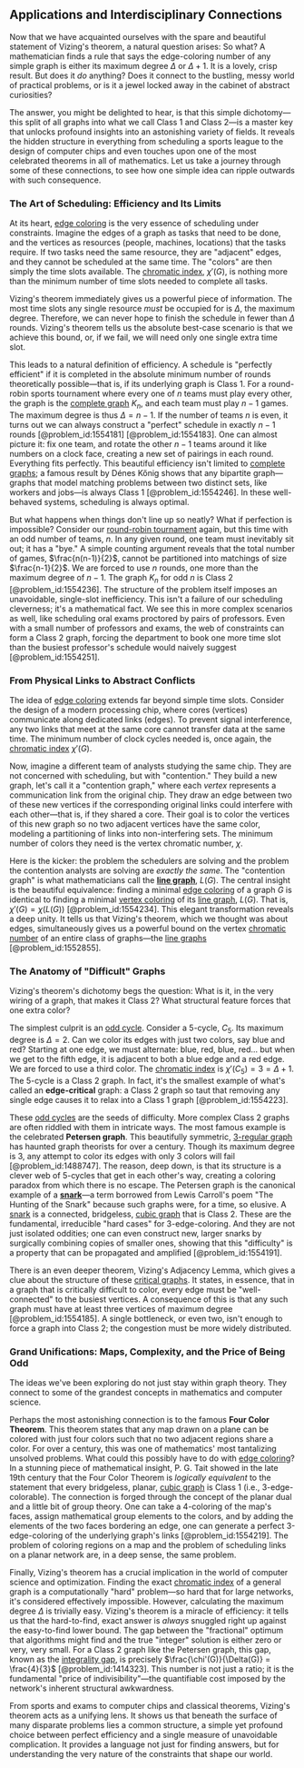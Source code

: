 ## Applications and Interdisciplinary Connections

Now that we have acquainted ourselves with the spare and beautiful statement of Vizing's theorem, a natural question arises: So what? A mathematician finds a rule that says the edge-coloring number of any simple graph is either its maximum degree $\Delta$ or $\Delta+1$. It is a lovely, crisp result. But does it *do* anything? Does it connect to the bustling, messy world of practical problems, or is it a jewel locked away in the cabinet of abstract curiosities?

The answer, you might be delighted to hear, is that this simple dichotomy—this split of all graphs into what we call Class 1 and Class 2—is a master key that unlocks profound insights into an astonishing variety of fields. It reveals the hidden structure in everything from scheduling a sports league to the design of computer chips and even touches upon one of the most celebrated theorems in all of mathematics. Let us take a journey through some of these connections, to see how one simple idea can ripple outwards with such consequence.

### The Art of Scheduling: Efficiency and Its Limits

At its heart, [edge coloring](@article_id:270853) is the very essence of scheduling under constraints. Imagine the edges of a graph as tasks that need to be done, and the vertices as resources (people, machines, locations) that the tasks require. If two tasks need the same resource, they are "adjacent" edges, and they cannot be scheduled at the same time. The "colors" are then simply the time slots available. The [chromatic index](@article_id:261430), $\chi'(G)$, is nothing more than the minimum number of time slots needed to complete all tasks.

Vizing's theorem immediately gives us a powerful piece of information. The most time slots any single resource *must* be occupied for is $\Delta$, the maximum degree. Therefore, we can never hope to finish the schedule in fewer than $\Delta$ rounds. Vizing's theorem tells us the absolute best-case scenario is that we achieve this bound, or, if we fail, we will need only one single extra time slot.

This leads to a natural definition of efficiency. A schedule is "perfectly efficient" if it is completed in the absolute minimum number of rounds theoretically possible—that is, if its underlying graph is Class 1. For a round-robin sports tournament where every one of $n$ teams must play every other, the graph is the [complete graph](@article_id:260482) $K_n$, and each team must play $n-1$ games. The maximum degree is thus $\Delta = n-1$. If the number of teams $n$ is even, it turns out we can always construct a "perfect" schedule in exactly $n-1$ rounds [@problem_id:1554181] [@problem_id:1554183]. One can almost picture it: fix one team, and rotate the other $n-1$ teams around it like numbers on a clock face, creating a new set of pairings in each round. Everything fits perfectly. This beautiful efficiency isn't limited to [complete graphs](@article_id:265989); a famous result by Dénes Kőnig shows that any bipartite graph—graphs that model matching problems between two distinct sets, like workers and jobs—is always Class 1 [@problem_id:1554246]. In these well-behaved systems, scheduling is always optimal.

But what happens when things don't line up so neatly? What if perfection is impossible? Consider our [round-robin tournament](@article_id:267650) again, but this time with an odd number of teams, $n$. In any given round, one team must inevitably sit out; it has a "bye." A simple counting argument reveals that the total number of games, $\frac{n(n-1)}{2}$, cannot be partitioned into matchings of size $\frac{n-1}{2}$. We are forced to use $n$ rounds, one more than the maximum degree of $n-1$. The graph $K_n$ for odd $n$ is Class 2 [@problem_id:1554236]. The structure of the problem itself imposes an unavoidable, single-slot inefficiency. This isn't a failure of our scheduling cleverness; it's a mathematical fact. We see this in more complex scenarios as well, like scheduling oral exams proctored by pairs of professors. Even with a small number of professors and exams, the web of constraints can form a Class 2 graph, forcing the department to book one more time slot than the busiest professor's schedule would naively suggest [@problem_id:1554251].

### From Physical Links to Abstract Conflicts

The idea of [edge coloring](@article_id:270853) extends far beyond simple time slots. Consider the design of a modern processing chip, where cores (vertices) communicate along dedicated links (edges). To prevent signal interference, any two links that meet at the same core cannot transfer data at the same time. The minimum number of clock cycles needed is, once again, the [chromatic index](@article_id:261430) $\chi'(G)$.

Now, imagine a different team of analysts studying the same chip. They are not concerned with scheduling, but with "contention." They build a new graph, let's call it a "contention graph," where each *vertex* represents a communication link from the original chip. They draw an edge between two of these new vertices if the corresponding original links could interfere with each other—that is, if they shared a core. Their goal is to color the vertices of this new graph so no two adjacent vertices have the same color, modeling a partitioning of links into non-interfering sets. The minimum number of colors they need is the vertex chromatic number, $\chi$.

Here is the kicker: the problem the schedulers are solving and the problem the contention analysts are solving are *exactly the same*. The "contention graph" is what mathematicians call the **[line graph](@article_id:274805)**, $L(G)$. The central insight is the beautiful equivalence: finding a minimal [edge coloring](@article_id:270853) of a graph $G$ is identical to finding a minimal [vertex coloring](@article_id:266994) of its [line graph](@article_id:274805), $L(G)$. That is, $\chi'(G) = \chi(L(G))$ [@problem_id:1554234]. This elegant transformation reveals a deep unity. It tells us that Vizing's theorem, which we thought was about edges, simultaneously gives us a powerful bound on the vertex [chromatic number](@article_id:273579) of an entire class of graphs—the [line graphs](@article_id:264105) [@problem_id:1552855].

### The Anatomy of "Difficult" Graphs

Vizing's theorem's dichotomy begs the question: What is it, in the very wiring of a graph, that makes it Class 2? What structural feature forces that one extra color?

The simplest culprit is an [odd cycle](@article_id:271813). Consider a 5-cycle, $C_5$. Its maximum degree is $\Delta=2$. Can we color its edges with just two colors, say blue and red? Starting at one edge, we must alternate: blue, red, blue, red... but when we get to the fifth edge, it is adjacent to both a blue edge and a red edge. We are forced to use a third color. The [chromatic index](@article_id:261430) is $\chi'(C_5) = 3 = \Delta+1$. The 5-cycle is a Class 2 graph. In fact, it's the smallest example of what's called an **edge-critical** graph: a Class 2 graph so taut that removing any single edge causes it to relax into a Class 1 graph [@problem_id:1554223].

These [odd cycles](@article_id:270793) are the seeds of difficulty. More complex Class 2 graphs are often riddled with them in intricate ways. The most famous example is the celebrated **Petersen graph**. This beautifully symmetric,
[3-regular graph](@article_id:260901) has haunted graph theorists for over a century. Though its maximum degree is 3, any attempt to color its edges with only 3 colors will fail [@problem_id:1488747]. The reason, deep down, is that its structure is a clever web of 5-cycles that get in each other's way, creating a coloring paradox from which there is no escape. The Petersen graph is the canonical example of a **[snark](@article_id:263900)**—a term borrowed from Lewis Carroll's poem "The Hunting of the Snark" because such graphs were, for a time, so elusive. A [snark](@article_id:263900) is a connected, bridgeless, [cubic graph](@article_id:265861) that is Class 2. These are the fundamental, irreducible "hard cases" for 3-edge-coloring. And they are not just isolated oddities; one can even construct new, larger snarks by surgically combining copies of smaller ones, showing that this "difficulty" is a property that can be propagated and amplified [@problem_id:1554191].

There is an even deeper theorem, Vizing's Adjacency Lemma, which gives a clue about the structure of these [critical graphs](@article_id:272396). It states, in essence, that in a graph that is critically difficult to color, every edge must be "well-connected" to the busiest vertices. A consequence of this is that any such graph must have at least three vertices of maximum degree [@problem_id:1554185]. A single bottleneck, or even two, isn't enough to force a graph into Class 2; the congestion must be more widely distributed.

### Grand Unifications: Maps, Complexity, and the Price of Being Odd

The ideas we've been exploring do not just stay within graph theory. They connect to some of the grandest concepts in mathematics and computer science.

Perhaps the most astonishing connection is to the famous **Four Color Theorem**. This theorem states that any map drawn on a plane can be colored with just four colors such that no two adjacent regions share a color. For over a century, this was one of mathematics' most tantalizing unsolved problems. What could this possibly have to do with [edge coloring](@article_id:270853)? In a stunning piece of mathematical insight, P. G. Tait showed in the late 19th century that the Four Color Theorem is *logically equivalent* to the statement that every bridgeless, planar, [cubic graph](@article_id:265861) is Class 1 (i.e., 3-edge-colorable). The connection is forged through the concept of the planar dual and a little bit of group theory. One can take a 4-coloring of the map's faces, assign mathematical group elements to the colors, and by adding the elements of the two faces bordering an edge, one can generate a perfect 3-edge-coloring of the underlying graph's links [@problem_id:1554219]. The problem of coloring regions on a map and the problem of scheduling links on a planar network are, in a deep sense, the same problem.

Finally, Vizing's theorem has a crucial implication in the world of computer science and optimization. Finding the exact [chromatic index](@article_id:261430) of a general graph is a computationally "hard" problem—so hard that for large networks, it's considered effectively impossible. However, calculating the maximum degree $\Delta$ is trivially easy. Vizing's theorem is a miracle of efficiency: it tells us that the hard-to-find, exact answer is *always* snuggled right up against the easy-to-find lower bound. The gap between the "fractional" optimum that algorithms might find and the true "integer" solution is either zero or very, very small. For a Class 2 graph like the Petersen graph, this gap, known as the [integrality gap](@article_id:635258), is precisely $\frac{\chi'(G)}{\Delta(G)} = \frac{4}{3}$ [@problem_id:1414323]. This number is not just a ratio; it is the fundamental "price of indivisibility"—the quantifiable cost imposed by the network's inherent structural awkwardness.

From sports and exams to computer chips and classical theorems, Vizing's theorem acts as a unifying lens. It shows us that beneath the surface of many disparate problems lies a common structure, a simple yet profound choice between perfect efficiency and a single measure of unavoidable complication. It provides a language not just for finding answers, but for understanding the very nature of the constraints that shape our world.